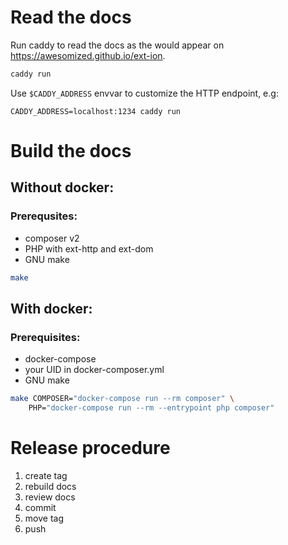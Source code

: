 # Read the docs
Run caddy to read the docs as the would appear on https://awesomized.github.io/ext-ion.

```sh
caddy run
```
Use `$CADDY_ADDRESS` envvar to customize the HTTP endpoint, e.g:
```
CADDY_ADDRESS=localhost:1234 caddy run
```

# Build the docs

## Without docker:
### Prerequsites:
* composer v2
* PHP with ext-http and ext-dom
* GNU make

```sh
make
```

## With docker:
### Prerequisites:
* docker-compose
* your UID in docker-composer.yml
* GNU make

```sh
make COMPOSER="docker-compose run --rm composer" \
	PHP="docker-compose run --rm --entrypoint php composer"
```

# Release procedure

1. create tag
2. rebuild docs
3. review docs
4. commit
5. move tag
6. push
